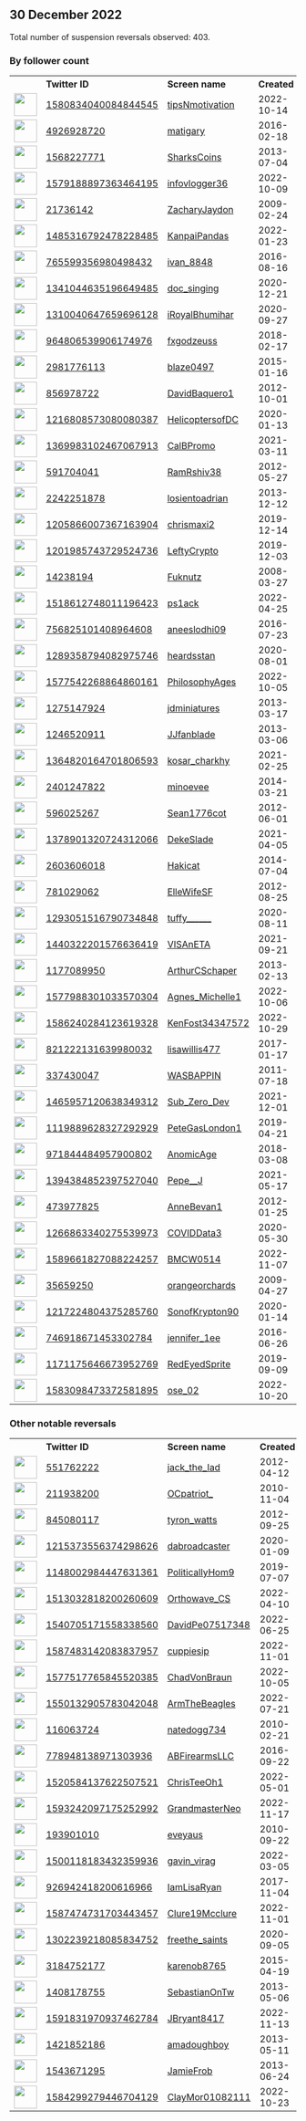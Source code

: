 
## 30 December 2022
Total number of suspension reversals observed: 403.

### By follower count
<table><tr><th></th><th align="left">Twitter ID</th><th align="left">Screen name</th>
<th align="left">Created</th><th align="left">Status</th><th align="left">Suspended</th><th align="left">Followers</th>
<tr><td><a href="https://pbs.twimg.com/profile_images/1603218443632640000/b_nVkqib_normal.jpg"><img src="https://pbs.twimg.com/profile_images/1603218443632640000/b_nVkqib_normal.jpg" width="40px" height="40px" align="center"/></a></td><td><a href="https://twitter.com/intent/user?user_id=1580834040084844545">1580834040084844545</a></td><td><a href="https://twitter.com/tipsNmotivation">tipsNmotivation</a></td><td>2022-10-14</td><td align="center"></td><td>2022-12-25</td><td>212966</td></tr>
<tr><td><a href="https://pbs.twimg.com/profile_images/700219741970034688/gms5Zwa4_normal.jpg"><img src="https://pbs.twimg.com/profile_images/700219741970034688/gms5Zwa4_normal.jpg" width="40px" height="40px" align="center"/></a></td><td><a href="https://twitter.com/intent/user?user_id=4926928720">4926928720</a></td><td><a href="https://twitter.com/matigary">matigary</a></td><td>2016-02-18</td><td align="center"></td><td></td><td>163567</td></tr>
<tr><td><a href="https://pbs.twimg.com/profile_images/1628845935232004103/LWvJSX-R_normal.jpg"><img src="https://pbs.twimg.com/profile_images/1628845935232004103/LWvJSX-R_normal.jpg" width="40px" height="40px" align="center"/></a></td><td><a href="https://twitter.com/intent/user?user_id=1568227771">1568227771</a></td><td><a href="https://twitter.com/SharksCoins">SharksCoins</a></td><td>2013-07-04</td><td align="center"></td><td>2022-12-06</td><td>132977</td></tr>
<tr><td><a href="https://pbs.twimg.com/profile_images/1584670808810688516/gN4jRZul_normal.jpg"><img src="https://pbs.twimg.com/profile_images/1584670808810688516/gN4jRZul_normal.jpg" width="40px" height="40px" align="center"/></a></td><td><a href="https://twitter.com/intent/user?user_id=1579188897363464195">1579188897363464195</a></td><td><a href="https://twitter.com/infovlogger36">infovlogger36</a></td><td>2022-10-09</td><td align="center"></td><td>2022-12-06</td><td>67846</td></tr>
<tr><td><a href="https://pbs.twimg.com/profile_images/1197964255842258946/UnQlCgc__normal.jpg"><img src="https://pbs.twimg.com/profile_images/1197964255842258946/UnQlCgc__normal.jpg" width="40px" height="40px" align="center"/></a></td><td><a href="https://twitter.com/intent/user?user_id=21736142">21736142</a></td><td><a href="https://twitter.com/ZacharyJaydon">ZacharyJaydon</a></td><td>2009-02-24</td><td align="center"></td><td></td><td>49920</td></tr>
<tr><td><a href="https://pbs.twimg.com/profile_images/1638905202551013378/L1O8cb_u_normal.jpg"><img src="https://pbs.twimg.com/profile_images/1638905202551013378/L1O8cb_u_normal.jpg" width="40px" height="40px" align="center"/></a></td><td><a href="https://twitter.com/intent/user?user_id=1485316792478228485">1485316792478228485</a></td><td><a href="https://twitter.com/KanpaiPandas">KanpaiPandas</a></td><td>2022-01-23</td><td align="center"></td><td>2022-12-26</td><td>38447</td></tr>
<tr><td><a href="https://pbs.twimg.com/profile_images/1395876933481738241/67fJaQyU_normal.jpg"><img src="https://pbs.twimg.com/profile_images/1395876933481738241/67fJaQyU_normal.jpg" width="40px" height="40px" align="center"/></a></td><td><a href="https://twitter.com/intent/user?user_id=765599356980498432">765599356980498432</a></td><td><a href="https://twitter.com/ivan_8848">ivan_8848</a></td><td>2016-08-16</td><td align="center"></td><td>2022-12-26</td><td>37962</td></tr>
<tr><td><a href="https://pbs.twimg.com/profile_images/1608999766519595009/yYQvqffz_normal.jpg"><img src="https://pbs.twimg.com/profile_images/1608999766519595009/yYQvqffz_normal.jpg" width="40px" height="40px" align="center"/></a></td><td><a href="https://twitter.com/intent/user?user_id=1341044635196649485">1341044635196649485</a></td><td><a href="https://twitter.com/doc_singing">doc_singing</a></td><td>2020-12-21</td><td align="center"></td><td>2022-07-11</td><td>28311</td></tr>
<tr><td><a href="https://pbs.twimg.com/profile_images/1630058035640156161/B6tW8IvE_normal.jpg"><img src="https://pbs.twimg.com/profile_images/1630058035640156161/B6tW8IvE_normal.jpg" width="40px" height="40px" align="center"/></a></td><td><a href="https://twitter.com/intent/user?user_id=1310040647659696128">1310040647659696128</a></td><td><a href="https://twitter.com/iRoyalBhumihar">iRoyalBhumihar</a></td><td>2020-09-27</td><td align="center"></td><td></td><td>27800</td></tr>
<tr><td><a href="https://pbs.twimg.com/profile_images/1608029863092572162/Wc_YYg4p_normal.jpg"><img src="https://pbs.twimg.com/profile_images/1608029863092572162/Wc_YYg4p_normal.jpg" width="40px" height="40px" align="center"/></a></td><td><a href="https://twitter.com/intent/user?user_id=964806539906174976">964806539906174976</a></td><td><a href="https://twitter.com/fxgodzeuss">fxgodzeuss</a></td><td>2018-02-17</td><td align="center"></td><td>2022-12-01</td><td>27727</td></tr>
<tr><td><a href="https://pbs.twimg.com/profile_images/1234018321655369728/SLNYHnBL_normal.jpg"><img src="https://pbs.twimg.com/profile_images/1234018321655369728/SLNYHnBL_normal.jpg" width="40px" height="40px" align="center"/></a></td><td><a href="https://twitter.com/intent/user?user_id=2981776113">2981776113</a></td><td><a href="https://twitter.com/blaze0497">blaze0497</a></td><td>2015-01-16</td><td align="center"></td><td>2022-02-14</td><td>27448</td></tr>
<tr><td><a href="https://pbs.twimg.com/profile_images/1513309175689924614/FGRURePC_normal.jpg"><img src="https://pbs.twimg.com/profile_images/1513309175689924614/FGRURePC_normal.jpg" width="40px" height="40px" align="center"/></a></td><td><a href="https://twitter.com/intent/user?user_id=856978722">856978722</a></td><td><a href="https://twitter.com/DavidBaquero1">DavidBaquero1</a></td><td>2012-10-01</td><td align="center"></td><td>2022-12-17</td><td>22940</td></tr>
<tr><td><a href="https://pbs.twimg.com/profile_images/1554148522399862785/s-63k0F__normal.jpg"><img src="https://pbs.twimg.com/profile_images/1554148522399862785/s-63k0F__normal.jpg" width="40px" height="40px" align="center"/></a></td><td><a href="https://twitter.com/intent/user?user_id=1216808573080080387">1216808573080080387</a></td><td><a href="https://twitter.com/HelicoptersofDC">HelicoptersofDC</a></td><td>2020-01-13</td><td align="center"></td><td>2022-12-17</td><td>16646</td></tr>
<tr><td><a href="https://pbs.twimg.com/profile_images/1633397151161286657/bOnyZjNf_normal.jpg"><img src="https://pbs.twimg.com/profile_images/1633397151161286657/bOnyZjNf_normal.jpg" width="40px" height="40px" align="center"/></a></td><td><a href="https://twitter.com/intent/user?user_id=1369983102467067913">1369983102467067913</a></td><td><a href="https://twitter.com/CalBPromo">CalBPromo</a></td><td>2021-03-11</td><td align="center"></td><td>2022-12-24</td><td>14765</td></tr>
<tr><td><a href="https://pbs.twimg.com/profile_images/1590570046706810880/dec6IYMh_normal.jpg"><img src="https://pbs.twimg.com/profile_images/1590570046706810880/dec6IYMh_normal.jpg" width="40px" height="40px" align="center"/></a></td><td><a href="https://twitter.com/intent/user?user_id=591704041">591704041</a></td><td><a href="https://twitter.com/RamRshiv38">RamRshiv38</a></td><td>2012-05-27</td><td align="center"></td><td>2022-12-19</td><td>14017</td></tr>
<tr><td><a href="https://pbs.twimg.com/profile_images/1622744658127233026/VEVibbgt_normal.jpg"><img src="https://pbs.twimg.com/profile_images/1622744658127233026/VEVibbgt_normal.jpg" width="40px" height="40px" align="center"/></a></td><td><a href="https://twitter.com/intent/user?user_id=2242251878">2242251878</a></td><td><a href="https://twitter.com/losientoadrian">losientoadrian</a></td><td>2013-12-12</td><td align="center">👋</td><td>2022-12-18</td><td>12334</td></tr>
<tr><td><a href="https://pbs.twimg.com/profile_images/1363047007728922627/VpHf-mCh_normal.jpg"><img src="https://pbs.twimg.com/profile_images/1363047007728922627/VpHf-mCh_normal.jpg" width="40px" height="40px" align="center"/></a></td><td><a href="https://twitter.com/intent/user?user_id=1205866007367163904">1205866007367163904</a></td><td><a href="https://twitter.com/chrismaxi2">chrismaxi2</a></td><td>2019-12-14</td><td align="center"></td><td>2022-12-25</td><td>11626</td></tr>
<tr><td><a href="https://pbs.twimg.com/profile_images/1240714908154523649/l5KHTNC0_normal.jpg"><img src="https://pbs.twimg.com/profile_images/1240714908154523649/l5KHTNC0_normal.jpg" width="40px" height="40px" align="center"/></a></td><td><a href="https://twitter.com/intent/user?user_id=1201985743729524736">1201985743729524736</a></td><td><a href="https://twitter.com/LeftyCrypto">LeftyCrypto</a></td><td>2019-12-03</td><td align="center"></td><td>2022-12-29</td><td>11285</td></tr>
<tr><td><a href="https://pbs.twimg.com/profile_images/1636808830934761476/0-nFy3Cy_normal.jpg"><img src="https://pbs.twimg.com/profile_images/1636808830934761476/0-nFy3Cy_normal.jpg" width="40px" height="40px" align="center"/></a></td><td><a href="https://twitter.com/intent/user?user_id=14238194">14238194</a></td><td><a href="https://twitter.com/Fuknutz">Fuknutz</a></td><td>2008-03-27</td><td align="center"></td><td>2022-09-17</td><td>11049</td></tr>
<tr><td><a href="https://pbs.twimg.com/profile_images/1543005905347805191/l3ocwfpO_normal.jpg"><img src="https://pbs.twimg.com/profile_images/1543005905347805191/l3ocwfpO_normal.jpg" width="40px" height="40px" align="center"/></a></td><td><a href="https://twitter.com/intent/user?user_id=1518612748011196423">1518612748011196423</a></td><td><a href="https://twitter.com/ps1ack">ps1ack</a></td><td>2022-04-25</td><td align="center"></td><td>2022-08-17</td><td>8599</td></tr>
<tr><td><a href="https://pbs.twimg.com/profile_images/1631566503827894276/iUie2KNw_normal.jpg"><img src="https://pbs.twimg.com/profile_images/1631566503827894276/iUie2KNw_normal.jpg" width="40px" height="40px" align="center"/></a></td><td><a href="https://twitter.com/intent/user?user_id=756825101408964608">756825101408964608</a></td><td><a href="https://twitter.com/aneeslodhi09">aneeslodhi09</a></td><td>2016-07-23</td><td align="center"></td><td>2022-12-10</td><td>8425</td></tr>
<tr><td><a href="https://pbs.twimg.com/profile_images/1558101797780201473/5OsbwAaE_normal.jpg"><img src="https://pbs.twimg.com/profile_images/1558101797780201473/5OsbwAaE_normal.jpg" width="40px" height="40px" align="center"/></a></td><td><a href="https://twitter.com/intent/user?user_id=1289358794082975746">1289358794082975746</a></td><td><a href="https://twitter.com/heardsstan">heardsstan</a></td><td>2020-08-01</td><td align="center">🚫</td><td>2022-11-10</td><td>7693</td></tr>
<tr><td><a href="https://pbs.twimg.com/profile_images/1613990936190816256/3LrYrMj1_normal.jpg"><img src="https://pbs.twimg.com/profile_images/1613990936190816256/3LrYrMj1_normal.jpg" width="40px" height="40px" align="center"/></a></td><td><a href="https://twitter.com/intent/user?user_id=1577542268864860161">1577542268864860161</a></td><td><a href="https://twitter.com/PhilosophyAges">PhilosophyAges</a></td><td>2022-10-05</td><td align="center"></td><td>2022-12-19</td><td>7317</td></tr>
<tr><td><a href="https://pbs.twimg.com/profile_images/1538914223312588801/b6uZEkB3_normal.jpg"><img src="https://pbs.twimg.com/profile_images/1538914223312588801/b6uZEkB3_normal.jpg" width="40px" height="40px" align="center"/></a></td><td><a href="https://twitter.com/intent/user?user_id=1275147924">1275147924</a></td><td><a href="https://twitter.com/jdminiatures">jdminiatures</a></td><td>2013-03-17</td><td align="center"></td><td>2022-11-26</td><td>5958</td></tr>
<tr><td><a href="https://pbs.twimg.com/profile_images/1206181860629524481/sYVrMd5k_normal.jpg"><img src="https://pbs.twimg.com/profile_images/1206181860629524481/sYVrMd5k_normal.jpg" width="40px" height="40px" align="center"/></a></td><td><a href="https://twitter.com/intent/user?user_id=1246520911">1246520911</a></td><td><a href="https://twitter.com/JJfanblade">JJfanblade</a></td><td>2013-03-06</td><td align="center"></td><td>2022-12-15</td><td>4554</td></tr>
<tr><td><a href="https://pbs.twimg.com/profile_images/1411246703223742465/PWAx26v5_normal.jpg"><img src="https://pbs.twimg.com/profile_images/1411246703223742465/PWAx26v5_normal.jpg" width="40px" height="40px" align="center"/></a></td><td><a href="https://twitter.com/intent/user?user_id=1364820164701806593">1364820164701806593</a></td><td><a href="https://twitter.com/kosar_charkhy">kosar_charkhy</a></td><td>2021-02-25</td><td align="center"></td><td>2022-12-25</td><td>4398</td></tr>
<tr><td><a href="https://pbs.twimg.com/profile_images/1613665081220550659/N1t8mfwX_normal.jpg"><img src="https://pbs.twimg.com/profile_images/1613665081220550659/N1t8mfwX_normal.jpg" width="40px" height="40px" align="center"/></a></td><td><a href="https://twitter.com/intent/user?user_id=2401247822">2401247822</a></td><td><a href="https://twitter.com/minoevee">minoevee</a></td><td>2014-03-21</td><td align="center"></td><td>2022-12-23</td><td>4365</td></tr>
<tr><td><a href="https://pbs.twimg.com/profile_images/1390090148457684997/74tokiV1_normal.jpg"><img src="https://pbs.twimg.com/profile_images/1390090148457684997/74tokiV1_normal.jpg" width="40px" height="40px" align="center"/></a></td><td><a href="https://twitter.com/intent/user?user_id=596025267">596025267</a></td><td><a href="https://twitter.com/Sean1776cot">Sean1776cot</a></td><td>2012-06-01</td><td align="center"></td><td>2022-07-16</td><td>4342</td></tr>
<tr><td><a href="https://pbs.twimg.com/profile_images/1630829766617038850/fUrfgY0R_normal.jpg"><img src="https://pbs.twimg.com/profile_images/1630829766617038850/fUrfgY0R_normal.jpg" width="40px" height="40px" align="center"/></a></td><td><a href="https://twitter.com/intent/user?user_id=1378901320724312066">1378901320724312066</a></td><td><a href="https://twitter.com/DekeSlade">DekeSlade</a></td><td>2021-04-05</td><td align="center"></td><td></td><td>4322</td></tr>
<tr><td><a href="https://pbs.twimg.com/profile_images/1319308329689165824/rxuxOxwM_normal.jpg"><img src="https://pbs.twimg.com/profile_images/1319308329689165824/rxuxOxwM_normal.jpg" width="40px" height="40px" align="center"/></a></td><td><a href="https://twitter.com/intent/user?user_id=2603606018">2603606018</a></td><td><a href="https://twitter.com/Hakicat">Hakicat</a></td><td>2014-07-04</td><td align="center">🚫</td><td>2022-10-11</td><td>4299</td></tr>
<tr><td><a href="https://pbs.twimg.com/profile_images/1483172849816850435/WpXMU8nU_normal.jpg"><img src="https://pbs.twimg.com/profile_images/1483172849816850435/WpXMU8nU_normal.jpg" width="40px" height="40px" align="center"/></a></td><td><a href="https://twitter.com/intent/user?user_id=781029062">781029062</a></td><td><a href="https://twitter.com/ElleWifeSF">ElleWifeSF</a></td><td>2012-08-25</td><td align="center"></td><td>2022-12-29</td><td>4096</td></tr>
<tr><td><a href="https://pbs.twimg.com/profile_images/1551860211320852480/SkujANWF_normal.jpg"><img src="https://pbs.twimg.com/profile_images/1551860211320852480/SkujANWF_normal.jpg" width="40px" height="40px" align="center"/></a></td><td><a href="https://twitter.com/intent/user?user_id=1293051516790734848">1293051516790734848</a></td><td><a href="https://twitter.com/tuffy______">tuffy______</a></td><td>2020-08-11</td><td align="center"></td><td>2022-12-18</td><td>3331</td></tr>
<tr><td><a href="https://pbs.twimg.com/profile_images/1609759236116082690/5Xz3bKqs_normal.jpg"><img src="https://pbs.twimg.com/profile_images/1609759236116082690/5Xz3bKqs_normal.jpg" width="40px" height="40px" align="center"/></a></td><td><a href="https://twitter.com/intent/user?user_id=1440322201576636419">1440322201576636419</a></td><td><a href="https://twitter.com/VISAnETA">VISAnETA</a></td><td>2021-09-21</td><td align="center"></td><td>2022-12-12</td><td>3274</td></tr>
<tr><td><a href="https://pbs.twimg.com/profile_images/1608873940163915794/ZWrO-cd2_normal.jpg"><img src="https://pbs.twimg.com/profile_images/1608873940163915794/ZWrO-cd2_normal.jpg" width="40px" height="40px" align="center"/></a></td><td><a href="https://twitter.com/intent/user?user_id=1177089950">1177089950</a></td><td><a href="https://twitter.com/ArthurCSchaper">ArthurCSchaper</a></td><td>2013-02-13</td><td align="center"></td><td></td><td>3229</td></tr>
<tr><td><a href="https://pbs.twimg.com/profile_images/1577992444800487425/zjN9UMbV_normal.jpg"><img src="https://pbs.twimg.com/profile_images/1577992444800487425/zjN9UMbV_normal.jpg" width="40px" height="40px" align="center"/></a></td><td><a href="https://twitter.com/intent/user?user_id=1577988301033570304">1577988301033570304</a></td><td><a href="https://twitter.com/Agnes_Michelle1">Agnes_Michelle1</a></td><td>2022-10-06</td><td align="center"></td><td>2022-11-17</td><td>3208</td></tr>
<tr><td><a href="https://pbs.twimg.com/profile_images/1587211480893902848/vDnp6-Yo_normal.jpg"><img src="https://pbs.twimg.com/profile_images/1587211480893902848/vDnp6-Yo_normal.jpg" width="40px" height="40px" align="center"/></a></td><td><a href="https://twitter.com/intent/user?user_id=1586240284123619328">1586240284123619328</a></td><td><a href="https://twitter.com/KenFost34347572">KenFost34347572</a></td><td>2022-10-29</td><td align="center"></td><td>2022-12-29</td><td>3195</td></tr>
<tr><td><a href="https://pbs.twimg.com/profile_images/1573371678775824385/hW_r72gJ_normal.jpg"><img src="https://pbs.twimg.com/profile_images/1573371678775824385/hW_r72gJ_normal.jpg" width="40px" height="40px" align="center"/></a></td><td><a href="https://twitter.com/intent/user?user_id=821222131639980032">821222131639980032</a></td><td><a href="https://twitter.com/lisawillis477">lisawillis477</a></td><td>2017-01-17</td><td align="center">🚫</td><td>2022-12-27</td><td>2680</td></tr>
<tr><td><a href="https://pbs.twimg.com/profile_images/1226764341640216576/O-ro7-sM_normal.jpg"><img src="https://pbs.twimg.com/profile_images/1226764341640216576/O-ro7-sM_normal.jpg" width="40px" height="40px" align="center"/></a></td><td><a href="https://twitter.com/intent/user?user_id=337430047">337430047</a></td><td><a href="https://twitter.com/WASBAPPIN">WASBAPPIN</a></td><td>2011-07-18</td><td align="center"></td><td></td><td>2607</td></tr>
<tr><td><a href="https://pbs.twimg.com/profile_images/1499974266778968068/y5Y23IK0_normal.jpg"><img src="https://pbs.twimg.com/profile_images/1499974266778968068/y5Y23IK0_normal.jpg" width="40px" height="40px" align="center"/></a></td><td><a href="https://twitter.com/intent/user?user_id=1465957120638349312">1465957120638349312</a></td><td><a href="https://twitter.com/Sub_Zero_Dev">Sub_Zero_Dev</a></td><td>2021-12-01</td><td align="center"></td><td>2022-12-07</td><td>2552</td></tr>
<tr><td><a href="https://pbs.twimg.com/profile_images/1397795722481766400/8xiSk_MI_normal.jpg"><img src="https://pbs.twimg.com/profile_images/1397795722481766400/8xiSk_MI_normal.jpg" width="40px" height="40px" align="center"/></a></td><td><a href="https://twitter.com/intent/user?user_id=1119889628327292929">1119889628327292929</a></td><td><a href="https://twitter.com/PeteGasLondon1">PeteGasLondon1</a></td><td>2019-04-21</td><td align="center"></td><td>2022-06-10</td><td>2417</td></tr>
<tr><td><a href="https://pbs.twimg.com/profile_images/971941301351362560/RGbWr9Hv_normal.jpg"><img src="https://pbs.twimg.com/profile_images/971941301351362560/RGbWr9Hv_normal.jpg" width="40px" height="40px" align="center"/></a></td><td><a href="https://twitter.com/intent/user?user_id=971844484957900802">971844484957900802</a></td><td><a href="https://twitter.com/AnomicAge">AnomicAge</a></td><td>2018-03-08</td><td align="center"></td><td></td><td>2339</td></tr>
<tr><td><a href="https://pbs.twimg.com/profile_images/1522350394919337984/FCB1pNxD_normal.jpg"><img src="https://pbs.twimg.com/profile_images/1522350394919337984/FCB1pNxD_normal.jpg" width="40px" height="40px" align="center"/></a></td><td><a href="https://twitter.com/intent/user?user_id=1394384852397527040">1394384852397527040</a></td><td><a href="https://twitter.com/Pepe__J">Pepe__J</a></td><td>2021-05-17</td><td align="center"></td><td>2022-11-15</td><td>2303</td></tr>
<tr><td><a href="https://pbs.twimg.com/profile_images/943170023736139776/ZD5y4R3N_normal.jpg"><img src="https://pbs.twimg.com/profile_images/943170023736139776/ZD5y4R3N_normal.jpg" width="40px" height="40px" align="center"/></a></td><td><a href="https://twitter.com/intent/user?user_id=473977825">473977825</a></td><td><a href="https://twitter.com/AnneBevan1">AnneBevan1</a></td><td>2012-01-25</td><td align="center"></td><td></td><td>2216</td></tr>
<tr><td><a href="https://pbs.twimg.com/profile_images/1348106217852461061/84h3qU6Q_normal.jpg"><img src="https://pbs.twimg.com/profile_images/1348106217852461061/84h3qU6Q_normal.jpg" width="40px" height="40px" align="center"/></a></td><td><a href="https://twitter.com/intent/user?user_id=1266863340275539973">1266863340275539973</a></td><td><a href="https://twitter.com/COVIDData3">COVIDData3</a></td><td>2020-05-30</td><td align="center"></td><td>2022-07-15</td><td>2121</td></tr>
<tr><td><a href="https://pbs.twimg.com/profile_images/1642906779204853760/OfT9-Xqd_normal.jpg"><img src="https://pbs.twimg.com/profile_images/1642906779204853760/OfT9-Xqd_normal.jpg" width="40px" height="40px" align="center"/></a></td><td><a href="https://twitter.com/intent/user?user_id=1589661827088224257">1589661827088224257</a></td><td><a href="https://twitter.com/BMCW0514">BMCW0514</a></td><td>2022-11-07</td><td align="center"></td><td>2022-12-27</td><td>2105</td></tr>
<tr><td><a href="https://pbs.twimg.com/profile_images/817993463727845380/npDd0oPU_normal.jpg"><img src="https://pbs.twimg.com/profile_images/817993463727845380/npDd0oPU_normal.jpg" width="40px" height="40px" align="center"/></a></td><td><a href="https://twitter.com/intent/user?user_id=35659250">35659250</a></td><td><a href="https://twitter.com/orangeorchards">orangeorchards</a></td><td>2009-04-27</td><td align="center">🔒</td><td>2022-12-03</td><td>2102</td></tr>
<tr><td><a href="https://pbs.twimg.com/profile_images/1631099396262854657/PTdwyHZo_normal.jpg"><img src="https://pbs.twimg.com/profile_images/1631099396262854657/PTdwyHZo_normal.jpg" width="40px" height="40px" align="center"/></a></td><td><a href="https://twitter.com/intent/user?user_id=1217224804375285760">1217224804375285760</a></td><td><a href="https://twitter.com/SonofKrypton90">SonofKrypton90</a></td><td>2020-01-14</td><td align="center"></td><td>2022-05-04</td><td>2035</td></tr>
<tr><td><a href="https://pbs.twimg.com/profile_images/817167287224586241/FxuxUYvd_normal.jpg"><img src="https://pbs.twimg.com/profile_images/817167287224586241/FxuxUYvd_normal.jpg" width="40px" height="40px" align="center"/></a></td><td><a href="https://twitter.com/intent/user?user_id=746918671453302784">746918671453302784</a></td><td><a href="https://twitter.com/jennifer_1ee">jennifer_1ee</a></td><td>2016-06-26</td><td align="center"></td><td>2022-12-21</td><td>1976</td></tr>
<tr><td><a href="https://pbs.twimg.com/profile_images/1545194599878123521/eW6Y1WnQ_normal.jpg"><img src="https://pbs.twimg.com/profile_images/1545194599878123521/eW6Y1WnQ_normal.jpg" width="40px" height="40px" align="center"/></a></td><td><a href="https://twitter.com/intent/user?user_id=1171175646673952769">1171175646673952769</a></td><td><a href="https://twitter.com/RedEyedSprite">RedEyedSprite</a></td><td>2019-09-09</td><td align="center"></td><td>2022-10-24</td><td>1864</td></tr>
<tr><td><a href="https://pbs.twimg.com/profile_images/1644394692065230875/cq92NJJu_normal.jpg"><img src="https://pbs.twimg.com/profile_images/1644394692065230875/cq92NJJu_normal.jpg" width="40px" height="40px" align="center"/></a></td><td><a href="https://twitter.com/intent/user?user_id=1583098473372581895">1583098473372581895</a></td><td><a href="https://twitter.com/ose_02">ose_02</a></td><td>2022-10-20</td><td align="center"></td><td>2022-12-28</td><td>1783</td></tr>
</table>

### Other notable reversals
<table><tr><th></th><th align="left">Twitter ID</th><th align="left">Screen name</th>
<th align="left">Created</th><th align="left">Status</th><th align="left">Suspended</th><th align="left">Followers</th>
<tr><td><a href="https://pbs.twimg.com/profile_images/1367737096778084355/JIHRg2nl_normal.jpg"><img src="https://pbs.twimg.com/profile_images/1367737096778084355/JIHRg2nl_normal.jpg" width="40px" height="40px" align="center"/></a></td><td><a href="https://twitter.com/intent/user?user_id=551762222">551762222</a></td><td><a href="https://twitter.com/jack_the_Iad">jack_the_Iad</a></td><td>2012-04-12</td><td align="center">🔒🚫</td><td>2022-12-18</td><td>360</td></tr>
<tr><td><a href="https://pbs.twimg.com/profile_images/1491871326570627075/GDM5UQrU_normal.jpg"><img src="https://pbs.twimg.com/profile_images/1491871326570627075/GDM5UQrU_normal.jpg" width="40px" height="40px" align="center"/></a></td><td><a href="https://twitter.com/intent/user?user_id=211938200">211938200</a></td><td><a href="https://twitter.com/OCpatriot_">OCpatriot_</a></td><td>2010-11-04</td><td align="center"></td><td>2022-12-09</td><td>1622</td></tr>
<tr><td><a href="https://pbs.twimg.com/profile_images/1531894263633653760/4Hh9Znqk_normal.jpg"><img src="https://pbs.twimg.com/profile_images/1531894263633653760/4Hh9Znqk_normal.jpg" width="40px" height="40px" align="center"/></a></td><td><a href="https://twitter.com/intent/user?user_id=845080117">845080117</a></td><td><a href="https://twitter.com/tyron_watts">tyron_watts</a></td><td>2012-09-25</td><td align="center"></td><td>2022-12-19</td><td>504</td></tr>
<tr><td><a href="https://pbs.twimg.com/profile_images/1448003964096614406/CwOfKjzb_normal.jpg"><img src="https://pbs.twimg.com/profile_images/1448003964096614406/CwOfKjzb_normal.jpg" width="40px" height="40px" align="center"/></a></td><td><a href="https://twitter.com/intent/user?user_id=1215373556374298626">1215373556374298626</a></td><td><a href="https://twitter.com/dabroadcaster">dabroadcaster</a></td><td>2020-01-09</td><td align="center"></td><td>2022-12-27</td><td>1091</td></tr>
<tr><td><a href="https://pbs.twimg.com/profile_images/1149301017508569088/ZDkYDHpH_normal.jpg"><img src="https://pbs.twimg.com/profile_images/1149301017508569088/ZDkYDHpH_normal.jpg" width="40px" height="40px" align="center"/></a></td><td><a href="https://twitter.com/intent/user?user_id=1148002984447631361">1148002984447631361</a></td><td><a href="https://twitter.com/PoliticallyHom9">PoliticallyHom9</a></td><td>2019-07-07</td><td align="center"></td><td>2022-12-22</td><td>265</td></tr>
<tr><td><a href="https://pbs.twimg.com/profile_images/1641946136700416000/X5q_HeK1_normal.jpg"><img src="https://pbs.twimg.com/profile_images/1641946136700416000/X5q_HeK1_normal.jpg" width="40px" height="40px" align="center"/></a></td><td><a href="https://twitter.com/intent/user?user_id=1513032818200260609">1513032818200260609</a></td><td><a href="https://twitter.com/Orthowave_CS">Orthowave_CS</a></td><td>2022-04-10</td><td align="center">🚫</td><td>2022-12-20</td><td>110</td></tr>
<tr><td><a href="https://abs.twimg.com/sticky/default_profile_images/default_profile_normal.png"><img src="https://abs.twimg.com/sticky/default_profile_images/default_profile_normal.png" width="40px" height="40px" align="center"/></a></td><td><a href="https://twitter.com/intent/user?user_id=1540705171558338560">1540705171558338560</a></td><td><a href="https://twitter.com/DavidPe07517348">DavidPe07517348</a></td><td>2022-06-25</td><td align="center"></td><td>2022-12-16</td><td>145</td></tr>
<tr><td><a href="https://pbs.twimg.com/profile_images/1611567442521882626/8TiVf-KO_normal.jpg"><img src="https://pbs.twimg.com/profile_images/1611567442521882626/8TiVf-KO_normal.jpg" width="40px" height="40px" align="center"/></a></td><td><a href="https://twitter.com/intent/user?user_id=1587483142083837957">1587483142083837957</a></td><td><a href="https://twitter.com/cuppiesip">cuppiesip</a></td><td>2022-11-01</td><td align="center">🚫</td><td>2022-12-28</td><td>310</td></tr>
<tr><td><a href="https://pbs.twimg.com/profile_images/1647041859196186624/YLfmLJsa_normal.jpg"><img src="https://pbs.twimg.com/profile_images/1647041859196186624/YLfmLJsa_normal.jpg" width="40px" height="40px" align="center"/></a></td><td><a href="https://twitter.com/intent/user?user_id=1577517765845520385">1577517765845520385</a></td><td><a href="https://twitter.com/ChadVonBraun">ChadVonBraun</a></td><td>2022-10-05</td><td align="center"></td><td>2022-12-09</td><td>69</td></tr>
<tr><td><a href="https://pbs.twimg.com/profile_images/1601347417928089600/M9qk5IGt_normal.jpg"><img src="https://pbs.twimg.com/profile_images/1601347417928089600/M9qk5IGt_normal.jpg" width="40px" height="40px" align="center"/></a></td><td><a href="https://twitter.com/intent/user?user_id=1550132905783042048">1550132905783042048</a></td><td><a href="https://twitter.com/ArmTheBeagles">ArmTheBeagles</a></td><td>2022-07-21</td><td align="center"></td><td>2022-12-24</td><td>69</td></tr>
<tr><td><a href="https://pbs.twimg.com/profile_images/1086329990638034944/Z80xms6e_normal.jpg"><img src="https://pbs.twimg.com/profile_images/1086329990638034944/Z80xms6e_normal.jpg" width="40px" height="40px" align="center"/></a></td><td><a href="https://twitter.com/intent/user?user_id=116063724">116063724</a></td><td><a href="https://twitter.com/natedogg734">natedogg734</a></td><td>2010-02-21</td><td align="center"></td><td>2022-12-05</td><td>74</td></tr>
<tr><td><a href="https://pbs.twimg.com/profile_images/1593383012686782466/AUXfu-zG_normal.jpg"><img src="https://pbs.twimg.com/profile_images/1593383012686782466/AUXfu-zG_normal.jpg" width="40px" height="40px" align="center"/></a></td><td><a href="https://twitter.com/intent/user?user_id=778948138971303936">778948138971303936</a></td><td><a href="https://twitter.com/ABFirearmsLLC">ABFirearmsLLC</a></td><td>2016-09-22</td><td align="center"></td><td>2022-12-06</td><td>98</td></tr>
<tr><td><a href="https://pbs.twimg.com/profile_images/1520584554557284352/GlrZPgSc_normal.jpg"><img src="https://pbs.twimg.com/profile_images/1520584554557284352/GlrZPgSc_normal.jpg" width="40px" height="40px" align="center"/></a></td><td><a href="https://twitter.com/intent/user?user_id=1520584137622507521">1520584137622507521</a></td><td><a href="https://twitter.com/ChrisTeeOh1">ChrisTeeOh1</a></td><td>2022-05-01</td><td align="center"></td><td>2022-12-16</td><td>104</td></tr>
<tr><td><a href="https://pbs.twimg.com/profile_images/1594435567126806528/aDkLy5Hx_normal.jpg"><img src="https://pbs.twimg.com/profile_images/1594435567126806528/aDkLy5Hx_normal.jpg" width="40px" height="40px" align="center"/></a></td><td><a href="https://twitter.com/intent/user?user_id=1593242097175252992">1593242097175252992</a></td><td><a href="https://twitter.com/GrandmasterNeo">GrandmasterNeo</a></td><td>2022-11-17</td><td align="center"></td><td>2022-12-16</td><td>0</td></tr>
<tr><td><a href="https://pbs.twimg.com/profile_images/978592070070820864/GIdOx5TA_normal.jpg"><img src="https://pbs.twimg.com/profile_images/978592070070820864/GIdOx5TA_normal.jpg" width="40px" height="40px" align="center"/></a></td><td><a href="https://twitter.com/intent/user?user_id=193901010">193901010</a></td><td><a href="https://twitter.com/eveyaus">eveyaus</a></td><td>2010-09-22</td><td align="center"></td><td>2022-12-22</td><td>1213</td></tr>
<tr><td><a href="https://pbs.twimg.com/profile_images/1500118254966251523/2GecR0-1_normal.jpg"><img src="https://pbs.twimg.com/profile_images/1500118254966251523/2GecR0-1_normal.jpg" width="40px" height="40px" align="center"/></a></td><td><a href="https://twitter.com/intent/user?user_id=1500118183432359936">1500118183432359936</a></td><td><a href="https://twitter.com/gavin_virag">gavin_virag</a></td><td>2022-03-05</td><td align="center">🔒</td><td>2022-12-16</td><td>0</td></tr>
<tr><td><a href="https://pbs.twimg.com/profile_images/1490504748616794115/glWIRxD3_normal.jpg"><img src="https://pbs.twimg.com/profile_images/1490504748616794115/glWIRxD3_normal.jpg" width="40px" height="40px" align="center"/></a></td><td><a href="https://twitter.com/intent/user?user_id=926942418200616966">926942418200616966</a></td><td><a href="https://twitter.com/IamLisaRyan">IamLisaRyan</a></td><td>2017-11-04</td><td align="center"></td><td>2022-12-23</td><td>31</td></tr>
<tr><td><a href="https://pbs.twimg.com/profile_images/1589264560913092616/sOWDXnTx_normal.jpg"><img src="https://pbs.twimg.com/profile_images/1589264560913092616/sOWDXnTx_normal.jpg" width="40px" height="40px" align="center"/></a></td><td><a href="https://twitter.com/intent/user?user_id=1587474731703443457">1587474731703443457</a></td><td><a href="https://twitter.com/Clure19Mcclure">Clure19Mcclure</a></td><td>2022-11-01</td><td align="center">👋</td><td>2022-12-22</td><td>67</td></tr>
<tr><td><a href="https://pbs.twimg.com/profile_images/1622011649660960768/R8jPN1KN_normal.jpg"><img src="https://pbs.twimg.com/profile_images/1622011649660960768/R8jPN1KN_normal.jpg" width="40px" height="40px" align="center"/></a></td><td><a href="https://twitter.com/intent/user?user_id=1302239218085834752">1302239218085834752</a></td><td><a href="https://twitter.com/freethe_saints">freethe_saints</a></td><td>2020-09-05</td><td align="center"></td><td>2022-12-23</td><td>78</td></tr>
<tr><td><a href="https://pbs.twimg.com/profile_images/1347373304714326016/Sr8gLos2_normal.jpg"><img src="https://pbs.twimg.com/profile_images/1347373304714326016/Sr8gLos2_normal.jpg" width="40px" height="40px" align="center"/></a></td><td><a href="https://twitter.com/intent/user?user_id=3184752177">3184752177</a></td><td><a href="https://twitter.com/karenob8765">karenob8765</a></td><td>2015-04-19</td><td align="center"></td><td>2022-12-03</td><td>31</td></tr>
<tr><td><a href="https://pbs.twimg.com/profile_images/1542483511722008576/A8esqrIa_normal.jpg"><img src="https://pbs.twimg.com/profile_images/1542483511722008576/A8esqrIa_normal.jpg" width="40px" height="40px" align="center"/></a></td><td><a href="https://twitter.com/intent/user?user_id=1408178755">1408178755</a></td><td><a href="https://twitter.com/SebastianOnTw">SebastianOnTw</a></td><td>2013-05-06</td><td align="center"></td><td>2022-12-26</td><td>313</td></tr>
<tr><td><a href="https://pbs.twimg.com/profile_images/1591851504822063105/pZxN7W1p_normal.jpg"><img src="https://pbs.twimg.com/profile_images/1591851504822063105/pZxN7W1p_normal.jpg" width="40px" height="40px" align="center"/></a></td><td><a href="https://twitter.com/intent/user?user_id=1591831970937462784">1591831970937462784</a></td><td><a href="https://twitter.com/JBryant8417">JBryant8417</a></td><td>2022-11-13</td><td align="center"></td><td>2022-12-25</td><td>212</td></tr>
<tr><td><a href="https://pbs.twimg.com/profile_images/1586159986513776640/jL9-szjp_normal.jpg"><img src="https://pbs.twimg.com/profile_images/1586159986513776640/jL9-szjp_normal.jpg" width="40px" height="40px" align="center"/></a></td><td><a href="https://twitter.com/intent/user?user_id=1421852186">1421852186</a></td><td><a href="https://twitter.com/amadoughboy">amadoughboy</a></td><td>2013-05-11</td><td align="center"></td><td>2022-12-05</td><td>4</td></tr>
<tr><td><a href="https://pbs.twimg.com/profile_images/1452968928054026241/-o7cmAdo_normal.jpg"><img src="https://pbs.twimg.com/profile_images/1452968928054026241/-o7cmAdo_normal.jpg" width="40px" height="40px" align="center"/></a></td><td><a href="https://twitter.com/intent/user?user_id=1543671295">1543671295</a></td><td><a href="https://twitter.com/JamieFrob">JamieFrob</a></td><td>2013-06-24</td><td align="center"></td><td>2022-12-24</td><td>235</td></tr>
<tr><td><a href="https://pbs.twimg.com/profile_images/1631869603717476353/P-I8LTxu_normal.jpg"><img src="https://pbs.twimg.com/profile_images/1631869603717476353/P-I8LTxu_normal.jpg" width="40px" height="40px" align="center"/></a></td><td><a href="https://twitter.com/intent/user?user_id=1584299279446704129">1584299279446704129</a></td><td><a href="https://twitter.com/ClayMor01082111">ClayMor01082111</a></td><td>2022-10-23</td><td align="center">🚫</td><td>2022-12-29</td><td>601</td></tr>
</table>
